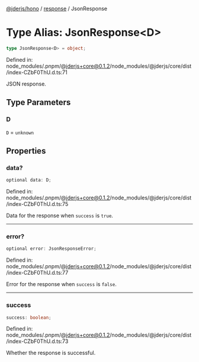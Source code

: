 [@jderjs/hono](../../README.md) / [response](../README.md) / JsonResponse

# Type Alias: JsonResponse\<D\>

```ts
type JsonResponse<D> = object;
```

Defined in: node\_modules/.pnpm/@jderjs+core@0.1.2/node\_modules/@jderjs/core/dist/index-CZbF0ThU.d.ts:71

JSON response.

## Type Parameters

### D

`D` = `unknown`

## Properties

### data?

```ts
optional data: D;
```

Defined in: node\_modules/.pnpm/@jderjs+core@0.1.2/node\_modules/@jderjs/core/dist/index-CZbF0ThU.d.ts:75

Data for the response when `success` is `true`.

***

### error?

```ts
optional error: JsonResponseError;
```

Defined in: node\_modules/.pnpm/@jderjs+core@0.1.2/node\_modules/@jderjs/core/dist/index-CZbF0ThU.d.ts:77

Error for the response when `success` is `false`.

***

### success

```ts
success: boolean;
```

Defined in: node\_modules/.pnpm/@jderjs+core@0.1.2/node\_modules/@jderjs/core/dist/index-CZbF0ThU.d.ts:73

Whether the response is successful.

